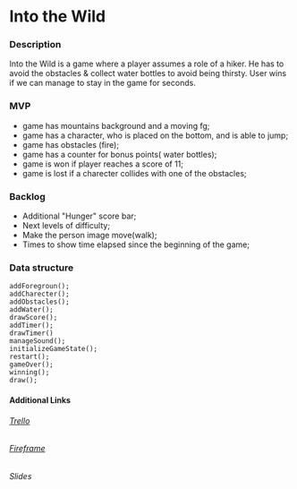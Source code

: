 # Into the Wild

### Description

Into the Wild is a game where a player assumes a role of a hiker. He has to avoid the obstacles & collect water bottles to avoid being thirsty. User wins if we can manage to stay in the game for <placeholder> seconds. 


### MVP

- game has mountains background and a moving fg;
- game has a character, who is placed on the bottom, and is able to jump;
- game has obstacles (fire);
- game has a counter for bonus points( water bottles);
- game is won if player reaches a score of 11;
- game is lost if a charecter collides with one of the obstacles;



### Backlog
- Additional "Hunger" score bar;  
- Next levels of difficulty;
- Make the person image move(walk);
- Times to show time elapsed since the beginning of the game;



### Data structure

```
addForegroun();
addCharecter();
addObstacles();
addWater();
drawScore();
addTimer();
drawTimer()
manageSound();
initializeGameState();
restart();
gameOver();
winning();
draw();
```

#### Additional Links
###### [Trello](https://trello.com/b/cQdXATsQ/into-the-wild)
###### [Fireframe](https://drive.google.com/file/d/1fRSRdoKKjzYFplc6qOqvFE9cKWU3Z2Sn/view?usp=sharing)
###### Slides

